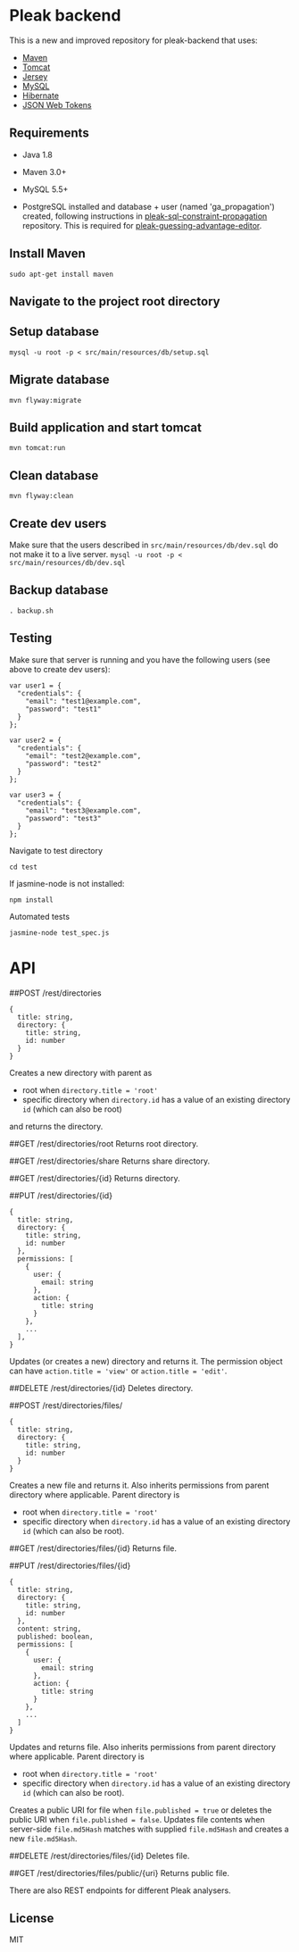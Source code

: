 # Pleak backend
This is a new and improved repository for pleak-backend that uses:
- [Maven](https://maven.apache.org/)
- [Tomcat](http://tomcat.apache.org/)
- [Jersey](https://jersey.java.net/)
- [MySQL](https://www.mysql.com/)
- [Hibernate](http://hibernate.org/)
- [JSON Web Tokens](https://jwt.io/)

## Requirements
- Java 1.8
- Maven 3.0+
- MySQL 5.5+

- PostgreSQL installed and database + user (named 'ga_propagation') created, following instructions in [pleak-sql-constraint-propagation](https://github.com/pleak-tools/pleak-sql-constraint-propagation) repository. This is required for [pleak-guessing-advantage-editor](https://github.com/pleak-tools/pleak-guessing-advantage-editor).

## Install Maven
```sudo apt-get install maven```

## Navigate to the project root directory

## Setup database
```mysql -u root -p < src/main/resources/db/setup.sql```

## Migrate database
```mvn flyway:migrate```

## Build application and start tomcat
```mvn tomcat:run```

## Clean database
```mvn flyway:clean```

## Create dev users
Make sure that the users described in ```src/main/resources/db/dev.sql``` do not make it to a live server.
```mysql -u root -p < src/main/resources/db/dev.sql```

## Backup database
```. backup.sh```

## Testing
Make sure that server is running and you have the following users (see above to create dev users):

```
var user1 = {
  "credentials": {
    "email": "test1@example.com",
    "password": "test1"
  }
};

var user2 = {
  "credentials": {
    "email": "test2@example.com",
    "password": "test2"
  }
};

var user3 = {
  "credentials": {
    "email": "test3@example.com",
    "password": "test3"
  }
};
```

Navigate to test directory

```cd test```

If jasmine-node is not installed:

```npm install```

Automated tests

```jasmine-node test_spec.js```

# API

##POST /rest/directories

```
{
  title: string,
  directory: {
    title: string,
    id: number
  }
}
```

Creates a new directory with parent as
- root when ```directory.title = 'root'```
- specific directory when ```directory.id``` has a value of an existing directory ```id``` (which can also be root)

and returns the directory.

##GET /rest/directories/root
Returns root directory.

##GET /rest/directories/share
Returns share directory.

##GET /rest/directories/{id}
Returns directory.

##PUT /rest/directories/{id}

```
{
  title: string,
  directory: {
    title: string,
    id: number
  },
  permissions: [
    {
      user: {
        email: string
      },
      action: {
        title: string
      }
    },
    ...
  ],
}
```

Updates (or creates a new) directory and returns it. The permission object can have ```action.title = 'view'``` or ```action.title = 'edit'```.

##DELETE /rest/directories/{id}
Deletes directory.

##POST /rest/directories/files/

```
{
  title: string,
  directory: {
    title: string,
    id: number
  }
}
```

Creates a new file and returns it. Also inherits permissions from parent directory where applicable. Parent directory is
- root when ```directory.title = 'root'```
- specific directory when ```directory.id``` has a value of an existing directory ```id``` (which can also be root).

##GET /rest/directories/files/{id}
Returns file.

##PUT /rest/directories/files/{id}

```
{
  title: string,
  directory: {
    title: string,
    id: number
  },
  content: string,
  published: boolean,
  permissions: [
    {
      user: {
        email: string
      },
      action: {
        title: string
      }
    },
    ...
  ]
}
```

Updates and returns file. Also inherits permissions from parent directory where applicable. Parent directory is
- root when ```directory.title = 'root'```
- specific directory when ```directory.id``` has a value of an existing directory ```id``` (which can also be root).

Creates a public URI for file when ```file.published = true``` or deletes the public URI when ```file.published = false```. Updates file contents when server-side ```file.md5Hash``` matches with supplied ```file.md5Hash``` and creates a new ```file.md5Hash```.

##DELETE /rest/directories/files/{id}
Deletes file.

##GET /rest/directories/files/public/{uri}
Returns public file.


There are also REST endpoints for different Pleak analysers.


## License

MIT
